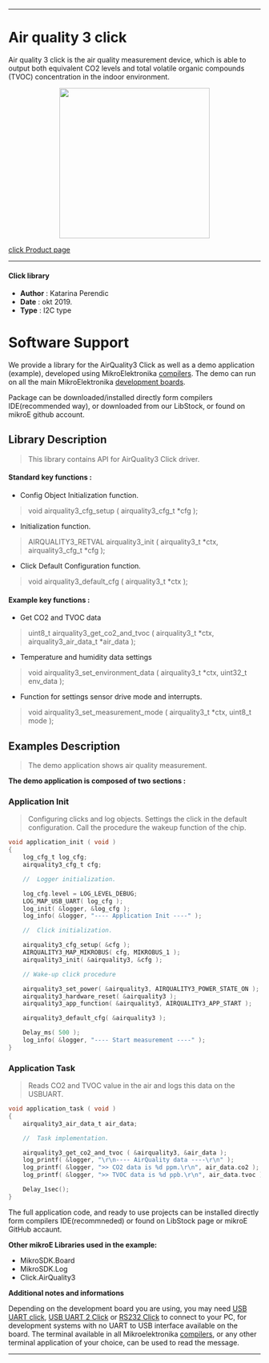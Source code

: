 
 

---
# Air quality 3 click

Air quality 3 click is the air quality measurement device, which is able to output both equivalent CO2 levels and total volatile organic compounds (TVOC) concentration in the indoor environment. 

<p align="center">
  <img src="https://download.mikroe.com/images/click_for_ide/airquality3_click.png" height=300px>
</p>

[click Product page](<https://www.mikroe.com/air-quality-3-click>)

---


#### Click library 

- **Author**        : Katarina Perendic
- **Date**          : okt 2019.
- **Type**          : I2C type


# Software Support

We provide a library for the AirQuality3 Click 
as well as a demo application (example), developed using MikroElektronika 
[compilers](https://shop.mikroe.com/compilers). 
The demo can run on all the main MikroElektronika [development boards](https://shop.mikroe.com/development-boards).

Package can be downloaded/installed directly form compilers IDE(recommended way), or downloaded from our LibStock, or found on mikroE github account. 

## Library Description

> This library contains API for AirQuality3 Click driver.

#### Standard key functions :

- Config Object Initialization function.
> void airquality3_cfg_setup ( airquality3_cfg_t *cfg ); 
 
- Initialization function.
> AIRQUALITY3_RETVAL airquality3_init ( airquality3_t *ctx, airquality3_cfg_t *cfg );

- Click Default Configuration function.
> void airquality3_default_cfg ( airquality3_t *ctx );


#### Example key functions :

- Get CO2 and TVOC data
> uint8_t airquality3_get_co2_and_tvoc ( airquality3_t *ctx, airquality3_air_data_t *air_data );
 
- Temperature and humidity data settings
> void airquality3_set_environment_data ( airquality3_t *ctx, uint32_t env_data ); 

-  Function for settings sensor drive mode and interrupts.
> void airquality3_set_measurement_mode ( airquality3_t *ctx, uint8_t mode );

## Examples Description

> The demo application shows air quality measurement.

**The demo application is composed of two sections :**

### Application Init 

> Configuring clicks and log objects.
> Settings the click in the default configuration.
> Call the procedure the wakeup function of the chip.

```c
void application_init ( void )
{
    log_cfg_t log_cfg;
    airquality3_cfg_t cfg;

    //  Logger initialization.

    log_cfg.level = LOG_LEVEL_DEBUG;
    LOG_MAP_USB_UART( log_cfg );
    log_init( &logger, &log_cfg );
    log_info( &logger, "---- Application Init ----" );

    //  Click initialization.

    airquality3_cfg_setup( &cfg );
    AIRQUALITY3_MAP_MIKROBUS( cfg, MIKROBUS_1 );
    airquality3_init( &airquality3, &cfg );

    // Wake-up click procedure

    airquality3_set_power( &airquality3, AIRQUALITY3_POWER_STATE_ON );
    airquality3_hardware_reset( &airquality3 );
    airquality3_app_function( &airquality3, AIRQUALITY3_APP_START );

    airquality3_default_cfg( &airquality3 );

    Delay_ms( 500 );
    log_info( &logger, "---- Start measurement ----" );
}
```

### Application Task

> Reads CO2 and TVOC value in the air and logs this data on the USBUART.

```c
void application_task ( void )
{
    airquality3_air_data_t air_data;

    //  Task implementation.

    airquality3_get_co2_and_tvoc ( &airquality3, &air_data );
    log_printf( &logger, "\r\n---- AirQuality data ----\r\n" );
    log_printf( &logger, ">> CO2 data is %d ppm.\r\n", air_data.co2 );
    log_printf( &logger, ">> TVOC data is %d ppb.\r\n", air_data.tvoc );

    Delay_1sec();
}
```

The full application code, and ready to use projects can be  installed directly form compilers IDE(recommneded) or found on LibStock page or mikroE GitHub accaunt.

**Other mikroE Libraries used in the example:** 

- MikroSDK.Board
- MikroSDK.Log
- Click.AirQuality3

**Additional notes and informations**

Depending on the development board you are using, you may need 
[USB UART click](https://shop.mikroe.com/usb-uart-click), 
[USB UART 2 Click](https://shop.mikroe.com/usb-uart-2-click) or 
[RS232 Click](https://shop.mikroe.com/rs232-click) to connect to your PC, for 
development systems with no UART to USB interface available on the board. The 
terminal available in all Mikroelektronika 
[compilers](https://shop.mikroe.com/compilers), or any other terminal application 
of your choice, can be used to read the message.



---

